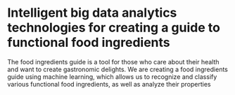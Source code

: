 # Intelligent big data analytics technologies for creating a guide to functional food ingredients

The food ingredients guide is a tool for those who care about their health and want to create gastronomic delights. We are creating a food ingredients guide using machine learning, which allows us to recognize and classify various functional food ingredients, as well as analyze their properties
